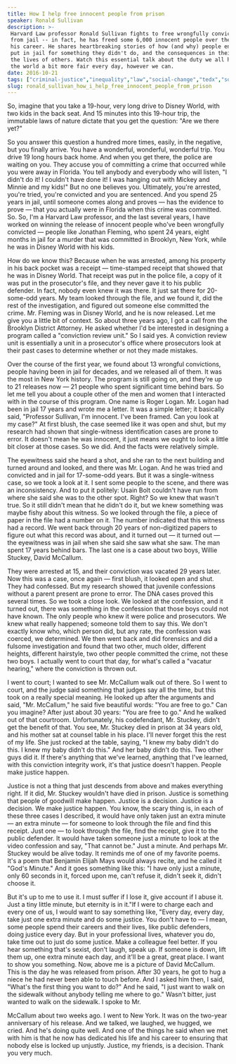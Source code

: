 ```yaml
---
title: How I help free innocent people from prison
speaker: Ronald Sullivan
description: >-
 Harvard Law professor Ronald Sullivan fights to free wrongfully convicted people
 from jail -- in fact, he has freed some 6,000 innocent people over the course of
 his career. He shares heartbreaking stories of how (and why) people end up being
 put in jail for something they didn't do, and the consequences in their lives and
 the lives of others. Watch this essential talk about the duty we all have to make
 the world a bit more fair every day, however we can.
date: 2016-10-21
tags: ["criminal-justice","inequality","law","social-change","tedx","society","united-states","justice-system"]
slug: ronald_sullivan_how_i_help_free_innocent_people_from_prison
---
```


So, imagine that you take a 19-hour, very long drive to Disney World, with two kids in the
back seat. And 15 minutes into this 19-hour trip, the immutable laws of nature dictate
that you get the question: "Are we there yet?"

So you answer this question a hundred more times, easily, in the negative, but you finally
arrive. You have a wonderful, wonderful, wonderful trip. You drive 19 long hours back
home. And when you get there, the police are waiting on you. They accuse you of committing
a crime that occurred while you were away in Florida. You tell anybody and everybody who
will listen, "I didn't do it! I couldn't have done it! I was hanging out with Mickey and
Minnie and my kids!" But no one believes you. Ultimately, you're arrested, you're tried,
you're convicted and you are sentenced. And you spend 25 years in jail, until someone
comes along and proves — has the evidence to prove — that you actually were in Florida
when this crime was committed. So. So, I'm a Harvard Law professor, and the last several
years, I have worked on winning the release of innocent people who've been wrongfully
convicted — people like Jonathan Fleming, who spent 24 years, eight months in jail for a
murder that was committed in Brooklyn, New York, while he was in Disney World with his
kids.

How do we know this? Because when he was arrested, among his property in his back pocket
was a receipt — time-stamped receipt that showed that he was in Disney World. That receipt
was put in the police file, a copy of it was put in the prosecutor's file, and they never
gave it to his public defender. In fact, nobody even knew it was there. It just sat there
for 20-some-odd years. My team looked through the file, and we found it, did the rest of
the investigation, and figured out someone else committed the crime. Mr. Fleming was in
Disney World, and he is now released. Let me give you a little bit of context. So about
three years ago, I got a call from the Brooklyn District Attorney. He asked whether I'd be
interested in designing a program called a "conviction review unit." So I said yes. A
conviction review unit is essentially a unit in a prosecutor's office where prosecutors
look at their past cases to determine whether or not they made mistakes.

Over the course of the first year, we found about 13 wrongful convictions, people having
been in jail for decades, and we released all of them. It was the most in New York
history. The program is still going on, and they're up to 21 releases now — 21 people who
spent significant time behind bars. So let me tell you about a couple other of the men and
women that I interacted with in the course of this program. One name is Roger Logan. Mr.
Logan had been in jail 17 years and wrote me a letter. It was a simple letter; it
basically said, "Professor Sullivan, I'm innocent. I've been framed. Can you look at my
case?" At first blush, the case seemed like it was open and shut, but my research had
shown that single-witness identification cases are prone to error. It doesn't mean he was
innocent, it just means we ought to look a little bit closer at those cases. So we did. And
the facts were relatively simple.

The eyewitness said she heard a shot, and she ran to the next building and turned around
and looked, and there was Mr. Logan. And he was tried and convicted and in jail for
17-some-odd years. But it was a single-witness case, so we took a look at it. I sent some
people to the scene, and there was an inconsistency. And to put it politely: Usain Bolt
couldn't have run from where she said she was to the other spot. Right? So we knew that
wasn't true. So it still didn't mean that he didn't do it, but we knew something was maybe
fishy about this witness. So we looked through the file, a piece of paper in the file had
a number on it. The number indicated that this witness had a record. We went back through
20 years of non-digitized papers to figure out what this record was about, and it turned
out — it turned out — the eyewitness was in jail when she said she saw what she saw. The
man spent 17 years behind bars. The last one is a case about two boys, Willie Stuckey,
David McCallum.

They were arrested at 15, and their conviction was vacated 29 years later. Now this was a
case, once again — first blush, it looked open and shut. They had confessed. But my
research showed that juvenile confessions without a parent present are prone to error. The
DNA cases proved this several times. So we took a close look. We looked at the confession,
and it turned out, there was something in the confession that those boys could not have
known. The only people who knew it were police and prosecutors. We knew what really
happened; someone told them to say this. We don't exactly know who, which person did, but
any rate, the confession was coerced, we determined. We then went back and did forensics
and did a fulsome investigation and found that two other, much older, different heights,
different hairstyle, two other people committed the crime, not these two boys. I actually
went to court that day, for what's called a "vacatur hearing," where the conviction is
thrown out.

I went to court; I wanted to see Mr. McCallum walk out of there. So I went to court, and
the judge said something that judges say all the time, but this took on a really special
meaning. He looked up after the arguments and said, "Mr. McCallum," he said five beautiful
words: "You are free to go." Can you imagine? After just about 30 years: "You are free to
go." And he walked out of that courtroom. Unfortunately, his codefendant, Mr. Stuckey,
didn't get the benefit of that. You see, Mr. Stuckey died in prison at 34 years old, and
his mother sat at counsel table in his place. I'll never forget this the rest of my life.
She just rocked at the table, saying, "I knew my baby didn't do this. I knew my baby
didn't do this." And her baby didn't do this. Two other guys did it. If there's anything
that we've learned, anything that I've learned, with this conviction integrity work, it's
that justice doesn't happen. People make justice happen.

Justice is not a thing that just descends from above and makes everything right. If it
did, Mr. Stuckey wouldn't have died in prison. Justice is something that people of
goodwill make happen. Justice is a decision. Justice is a decision. We make justice
happen. You know, the scary thing is, in each of these three cases I described, it would
have only taken just an extra minute — an extra minute — for someone to look through the
file and find this receipt. Just one — to look through the file, find the receipt, give it
to the public defender. It would have taken someone just a minute to look at the video
confession and say, "That cannot be." Just a minute. And perhaps Mr. Stuckey would be
alive today. It reminds me of one of my favorite poems. It's a poem that Benjamin Elijah
Mays would always recite, and he called it "God's Minute." And it goes something like
this: "I have only just a minute, only 60 seconds in it, forced upon me, can't refuse it,
didn't seek it, didn't choose it.

But it's up to me to use it. I must suffer if I lose it, give account if I abuse it. Just
a tiny little minute, but eternity is in it."If I were to charge each and every one of us,
I would want to say something like, "Every day, every day, take just one extra minute and
do some justice. You don't have to — I mean, some people spend their careers and their
lives, like public defenders, doing justice every day. But in your professional lives,
whatever you do, take time out to just do some justice. Make a colleague feel better. If
you hear something that's sexist, don't laugh, speak up. If someone is down, lift them up,
one extra minute each day, and it'll be a great, great place. I want to show you something.
Now, above me is a picture of David McCallum. This is the day he was released from prison.
After 30 years, he got to hug a niece he had never been able to touch before. And I asked
him then, I said, "What's the first thing you want to do?" And he said, "I just want to
walk on the sidewalk without anybody telling me where to go." Wasn't bitter, just wanted
to walk on the sidewalk. I spoke to Mr.

McCallum about two weeks ago. I went to New York. It was on the two-year anniversary of
his release. And we talked, we laughed, we hugged, we cried. And he's doing quite well.
And one of the things he said when we met with him is that he now has dedicated his life
and his career to ensuring that nobody else is locked up unjustly. Justice, my friends, is
a decision. Thank you very much.

<!--
ad_duration=3.33
comment_count=26
event="TEDxMidAtlantic"
external_start_time=0
intro_duration=11.82
is_subtitle_required="False"
is_talk_featured="True"
language="en"
language_swap="False"
native_language="en"
number_of_related_talks=6
number_of_speakers=1
number_of_subtitled_videos=21
number_of_tags=8
number_of_talk_download_languages=21
number_of_talk_more_resources=0
number_of_talk_recommendations=0
number_of_talks_take_actions=0
post_ad_duration=0.83
published_timestamp="2017-08-15 19:36:14"
recording_date="2016-10-21"
speaker_description="Clinical professor of law"
speaker_is_published=1
speaker_name="Ronald Sullivan"
talk_name="How I help free innocent people from prison"
talks_tags=["criminal-justice","inequality","law","social-change","tedx","society","united-states","justice-system"]
url_audio="https://download.ted.com/talks/RonaldSullivan_2016X.mp3?apikey=acme-roadrunner"
url_photo_speaker="https://pe.tedcdn.com/images/ted/cc1f05ce87eef822f4cb39ed3e1c706ee75e8ae8_254x191.jpg"
url_photo_talk="https://s3.amazonaws.com/talkstar-photos/uploads/aa876193-8609-480c-ac66-96f7ebaf67c2/RonaldSullivan_2016X-embed.jpg"
url_webpage="https://www.ted.com/talks/ronald_sullivan_how_i_help_free_innocent_people_from_prison"
video_type_name="TEDx Talk"
-->